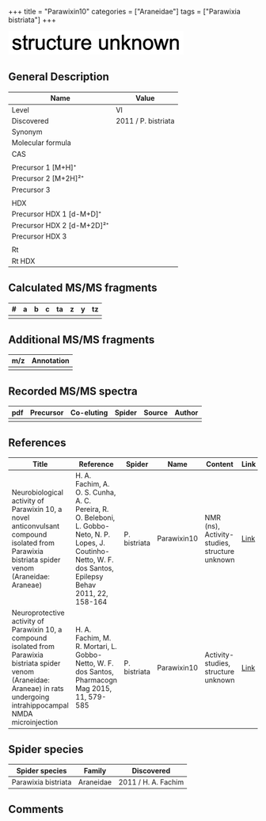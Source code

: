 +++
title = "Parawixin10"
categories = ["Araneidae"]
tags = ["Parawixia bistriata"]
+++

![](/img/2.png)

## General Description

| Name                       | Value               |
|----------------------------|---------------------|
| Level                      | VI                  |
| Discovered                 | 2011 / P. bistriata |
| Synonym                    |                     |
| Molecular formula          |                     |
| CAS                        |                     |
|                            |                     |
| Precursor 1 [M+H]⁺         |                     |
| Precursor 2 [M+2H]²⁺       |                     |
| Precursor 3                |                     |
|                            |                     |
| HDX                        |                     |
| Precursor HDX 1 [d-M+D]⁺   |                     |
| Precursor HDX 2 [d-M+2D]²⁺ |                     |
| Precursor HDX 3            |                     |
|                            |                     |
| Rt                         |                     |
| Rt HDX                     |                     |

## Calculated MS/MS fragments

| # | a | b | c | ta | z | y | tz |
|---|---|---|---|----|---|---|----|
|   |   |   |   |    |   |   |    |

## Additional MS/MS fragments

| m/z | Annotation |
|-----|------------|
|     |            |

## Recorded MS/MS spectra

| pdf | Precursor | Co-eluting | Spider | Source | Author |
|-----|-----------|------------|--------|--------|--------|
|     |           |            |        |        |        |

## References

| Title     | Reference   | Spider    | Name   | Content  | Link |
|-----------|-------------|-----------|--------|----------|-----|
| Neurobiological activity of Parawixin 10, a novel anticonvulsant compound isolated from Parawixia bistriata spider venom (Araneidae: Araneae)| H. A. Fachim, A. O. S. Cunha, A. C. Pereira, R. O. Beleboni, L. Gobbo-Neto, N. P. Lopes, J. Coutinho-Netto, W. F. dos Santos, Epilepsy Behav 2011, 22, 158-164 | P. bistriata | Parawixin10 | NMR (ns), Activity-studies, structure unknown | [Link](https://www.sciencedirect.com/science/article/pii/S1525505011002733) |
| Neuroprotective activity of Parawixin 10, a compound isolated from Parawixia bistriata spider venom (Araneidae: Araneae) in rats undergoing intrahippocampal NMDA microinjection| H. A. Fachim, M. R. Mortari, L. Gobbo-Netto, W. F. dos Santos, Pharmacogn Mag 2015, 11, 579-585 | P. bistriata | Parawixin10 | Activity-studies, structure unknown | [Link](https://www.ncbi.nlm.nih.gov/pmc/articles/PMC4522846/) |

## Spider species

| Spider species      | Family    | Discovered          |
|---------------------|-----------|---------------------|
| Parawixia bistriata | Araneidae | 2011 / H. A. Fachim |

## Comments
